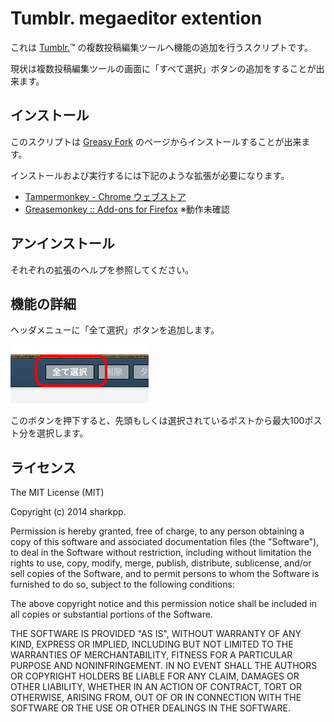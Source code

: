 # Tumblr. megaeditor extention

これは [Tumblr.](https://www.tumblr.com/)™ の複数投稿編集ツールへ機能の追加を行うスクリプトです。

現状は複数投稿編集ツールの画面に「すべて選択」ボタンの追加をすることが出来ます。

## インストール

このスクリプトは [Greasy Fork](https://greasyfork.org/ja/scripts/6878-tumblr-megaeditor-extention) のページからインストールすることが出来ます。

インストールおよび実行するには下記のような拡張が必要になります。

* [Tampermonkey - Chrome ウェブストア](https://chrome.google.com/webstore/detail/tampermonkey/dhdgffkkebhmkfjojejmpbldmpobfkfo?hl=ja)
* [Greasemonkey :: Add-ons for Firefox](https://addons.mozilla.org/ja/firefox/addon/greasemonkey/) ※動作未確認

## アンインストール

それぞれの拡張のヘルプを参照してください。

## 機能の詳細

ヘッダメニューに「全て選択」ボタンを追加します。

![全て選択ボタン](https://raw.githubusercontent.com/sharkpp-userscripts/tumblr-megaeditor-extention/master/img/append_select_all.png)

このボタンを押下すると、先頭もしくは選択されているポストから最大100ポスト分を選択します。

## ライセンス

The MIT License (MIT)

Copyright (c) 2014 sharkpp.

Permission is hereby granted, free of charge, to any person obtaining a copy
of this software and associated documentation files (the "Software"), to deal
in the Software without restriction, including without limitation the rights
to use, copy, modify, merge, publish, distribute, sublicense, and/or sell
copies of the Software, and to permit persons to whom the Software is
furnished to do so, subject to the following conditions:

The above copyright notice and this permission notice shall be included in
all copies or substantial portions of the Software.

THE SOFTWARE IS PROVIDED "AS IS", WITHOUT WARRANTY OF ANY KIND, EXPRESS OR
IMPLIED, INCLUDING BUT NOT LIMITED TO THE WARRANTIES OF MERCHANTABILITY,
FITNESS FOR A PARTICULAR PURPOSE AND NONINFRINGEMENT. IN NO EVENT SHALL THE
AUTHORS OR COPYRIGHT HOLDERS BE LIABLE FOR ANY CLAIM, DAMAGES OR OTHER
LIABILITY, WHETHER IN AN ACTION OF CONTRACT, TORT OR OTHERWISE, ARISING FROM,
OUT OF OR IN CONNECTION WITH THE SOFTWARE OR THE USE OR OTHER DEALINGS IN
THE SOFTWARE.

